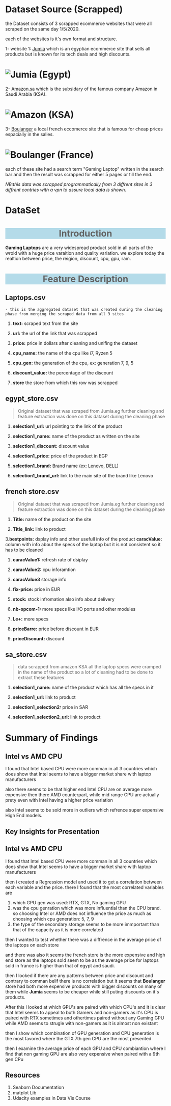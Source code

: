 # Dataset Source (Scrapped)

the Dataset consists of 3 scrapped ecommerce websites that were all scraped on the same day 1/5/2020.

each of the websites is it's own format and structure.

1- website 1: [Jumia](https://www.jumia.com.eg/) which is an egyptian ecommerce site that sells all products but is known for its tech deals and high discounts.
# ![Jumia (Egypt)](pics/Egypt_site.png)

2- [Amazon.sa](https://www.amazon.sa/) which is the subsidary of the famous company Amazon in Saudi Arabia (KSA).
# ![Amazon (KSA)](pics/Saudi_site.png)

3- [Boulanger](https://www.boulanger.com/) a local french eccomerce site that is famous for cheap prices espacially in the salles.
# ![Boulanger (France)](pics/french_site.png)

each of these site had a search term "Gaming Laptop" written in the search bar and then the result was scrapped for either 5 pages or till the end.

_NB:this data was scrapped programmatically from 3 diffrent sites in 3 diffrent contries with a vpn to assure local data is shown._

# DataSet

<div style="background-color:#B4DBE9; color:#636363;">
    <h1><center>Introduction</center></h1>
</div>

**Gaming Laptops** are a very widespread product sold in all parts of the wrold with a huge price varaition and quality variation. we explore today the realtion between price, the reigion, discount, cpu, gpu, ram.


<div style="background-color:#B4DBE9; color:#636363;">
    <h1><center>Feature Description</center></h1>
</div>

## Laptops.csv 

    - this is the aggregated dataset that was created during the cleaning phase from merging the scraped data from all 3 sites

1. __text:__ scraped text from the site 

2. __url:__ the url of the link that was scrapped

3. __price:__ price in dollars after cleaning and unifing the dataset

4. **cpu_name:** the name of the cpu like i7, Ryzen 5

5. **cpu_gen:** the generation of the cpu, ex: generation 7, 9, 5

6. **discount_value:** the percentage of the discount

7. **store** the store from which this row was scrapped

## egypt_store.csv

> Original dataset that was scraped from Jumia.eg
> further cleaning and feature extraction was done on this dataset during the cleaning phase
1. **selection1_url:** url pointing to the link of the product

2. **selection1_name:** name of the product as written on the site

3. **selection1_discount:** discount value

4. **selection1_price:** price of the product in EGP

5. **selection1_brand:** Brand name (ex: Lenovo, DELL)

6. **selection1_brand_url:** link to the main site of the brand like Lenovo

## french store.csv 
> Original dataset that was scraped from Jumia.eg
> further cleaning and feature extraction was done on this dataset during the cleaning phase

1. **Title:** name of the product on the site

2. **Title_link:** link to product

3.**bestpoints:** dsplay info and other usefull info of the product 
**caracValue:** column with info about the specs of the laptop but it is not consistent so it has to be cleaned

1. **caracValue1:** refresh rate of dsiplay 

2. **caracValue2:** cpu inforamtion

3. **caracValue3** storage info
 
4. **fix-price:** price in EUR

5. **stock:** stock infromation also info about delivery 

6. **nb-opcom-1:** more specs like I/O ports and other modules 

7. **Le+:** more specs

8. **priceBarre:** price before discount in EUR

9. **priceDiscount:** discount

## sa_store.csv
> data scrapped from amazon KSA
> all the laptop specs were cramped in the name of the product so a lot of cleaning had to be done to extract these features

1. **selection1_name:** name of the product which has all the specs in it

2. **selection1_url:** link to product

3. **selection1_selection2:** price in SAR

4. **selection1_selection2_url:** link to product




# Summary of Findings

## Intel vs AMD CPU
I found that Intel based CPU were more comman in all 3 countries which does show that Intel seems to have a bigger market share with laptop manufacturers

also there seems to be that higher end Intel CPU are on average more expensive then there AMD counterpart, while mid range CPU are actually prety even with Intel having a higher price variation

also Intel seems to be sold more in outliers which refrence super expensive High End models.


## Key Insights for Presentation

## Intel vs AMD CPU
I found that Intel based CPU were more comman in all 3 countries which does show that Intel seems to have a bigger market share with laptop manufacturers

then i created a Regression model and used it to get a correlation between each variable and the price. there I found that the most correlated variables are
1. which GPU gen was used: RTX, GTX, No gaming GPU
2. was the cpu genration which was more influential than the CPU brand. so choosing Intel or AMD does not influence the price as much as choosing which cpu generation: 5, 7, 9
3. the type of the secondary storage seems to be more immportant than that of the capacity as it is more correlated

then I wanted to test whether there was a diffrence in the average price of the laptops on each store

and there was also it seems the french store is the more expensive and high end store as the laptops sold seem to be as the average price for laptops sold in france is higher than that of egypt and saudi.



then I looked if there are any patterns between  price and discount and contrary to comman belif there is no correlation but it seems that **Boulanger** store had both more expensive products with bigger discounts on many of them while **Jumia** seems to be cheaper while still puting discounts on it's products.

After this I looked at which GPU's are paired with which CPU's and it is clear that Intel seems to appeal to both Gamers and non-gamers as it's CPU is paired with RTX sometimes and othertimes paired without any Gaming GPU while AMD seems to strugle with non-gamers as it is almost non existant

then I show which combination of GPU generation and CPU generation is the most favored where the GTX 7th gen CPU are the most presented

then I examine the average price of each GPU and CPU combiantion where I find that non gaming GPU are also very expensive when paired with a 9th gen CPu


## Resources 
1. Seaborn Documentation
2. matplot Lib
3. Udacity examples in Data Vis Course

